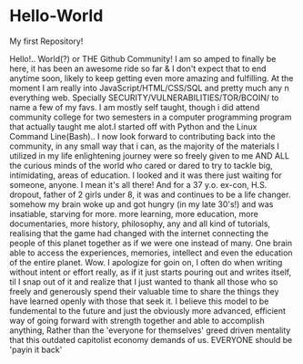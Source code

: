 # Hello-World
My first Repository!

Hello!.. World(?) or THE Github Community! I am so amped to finally be here, it has been an awesome ride so far & I don't expect that to end anytime soon, likely to keep getting even more amazing and fulfilling. At the moment I am really into JavaScript/HTML/CSS/SQL and pretty much any n everything web. Specially SECURITY/VULNERABILITIES/TOR/BCOIN/ to name a few of my favs. I am mostly self taught, though i did attend community college for two semesters in a computer programming program that actually taught me alot.I started off with Python and the Linux Command Line(Bash).. I now look forward to contributing back into the community, in any small way that i can, as the majority of the materials I utilized in my life enlightening journey were so freely given to me AND ALL the curious minds of the world who cared or dared to try to tackle big, intimidating, areas of education. I looked and it was there just waiting for someone, anyone. I mean it's all there!  And for a 37 y.o. ex-con, H.S. dropout, father of 2 girls under 8, it was and continues to be a life changer. somehow my brain woke up and got hungry (in my late 30's!) and was insatiable, starving for more. more learning, more education, more documentaries, more history, philosophy, any and all kind of tutorials, realising that the game had changed with the internet connecting the people of this planet together as if we were one instead of many. One brain able to access the experiences, memories, intellect and even the education of the entire planet. Wow. 
    I apologize for goin on, I often do when writing without intent or effort really, as if it just starts pouring out and writes itself, til I snap out of it and realize that I just wanted to thank all those who so freely and generously spend their valuable time to share the things they have learned openly with those that seek it. I believe this model to be fundemental to the future and just the obviously more advanced, efficient way of going forward with strength together and able to accomplish anything, Rather than the 'everyone for themselves' greed driven mentality that this outdated capitolist economy demands of us.
     EVERYONE should be 'payin it back' 

